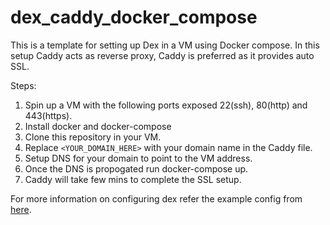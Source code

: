 # dex_caddy_docker_compose
This is a template for setting up Dex in a VM using Docker compose. In this setup Caddy acts as reverse proxy, Caddy is preferred as it provides auto SSL.


Steps:
1. Spin up a VM with the following ports exposed 22(ssh), 80(http) and 443(https).
2. Install docker and docker-compose
3. Clone this repository in your VM.
4. Replace `<YOUR_DOMAIN_HERE>` with your domain name in the Caddy file.
5. Setup DNS for your domain to point to the VM address.
6. Once the DNS is propogated run docker-compose up.
7. Caddy will take few mins to complete the SSL setup.


For more information on configuring dex refer the example config from [here](https://github.com/dexidp/dex/blob/master/examples/config-dev.yaml).